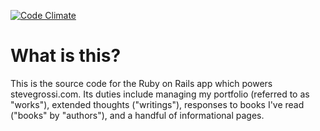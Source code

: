 [![Code Climate](https://codeclimate.com/github/stevegrossi/stevegrossi.png)](https://codeclimate.com/github/stevegrossi/stevegrossi)

# What is this?

This is the source code for the Ruby on Rails app which powers stevegrossi.com. Its duties include managing my portfolio (referred to as "works"), extended thoughts ("writings"), responses to books I've read ("books" by "authors"), and a handful of informational pages.
